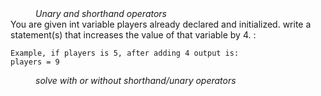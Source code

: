 <div class="hint" title="Practice topics">
  <i style="padding-left: 40px;">Unary and shorthand operators</i>
</div>
    You are given int variable players already declared and initialized.
    write a statement(s) that increases the value of that variable by 4.
:

    Example, if players is 5, after adding 4 output is:
    players = 9


<div class="hint">
  <i style="padding-left: 40px;"> solve with or without shorthand/unary operators </i>
</div>
